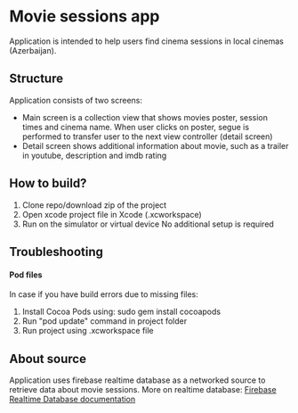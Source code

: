 # Movie sessions app
Application is intended to help users find cinema sessions in local cinemas (Azerbaijan).

## Structure
Application consists of two screens:
- Main screen is a collection view that shows movies poster, session times and cinema name. When user clicks on poster, segue is performed to transfer user to the next view controller (detail screen)
- Detail screen shows additional information about movie, such as a trailer in youtube, description and imdb rating

## How to build?
1) Clone repo/download zip of the project
2) Open xcode project file in Xcode (.xcworkspace)
3) Run on the simulator or virtual device
No additional setup is required

## Troubleshooting
#### Pod files
In case if you have build errors due to missing files:
1) Install Cocoa Pods using: sudo gem install cocoapods
2) Run "pod update" command in project folder
3) Run project using .xcworkspace file

## About source
Application uses firebase realtime database as a networked source to retrieve data about movie sessions. More on realtime database: [Firebase Realtime Database documentation](https://firebase.google.com/docs/database "Firebase Documentation")
